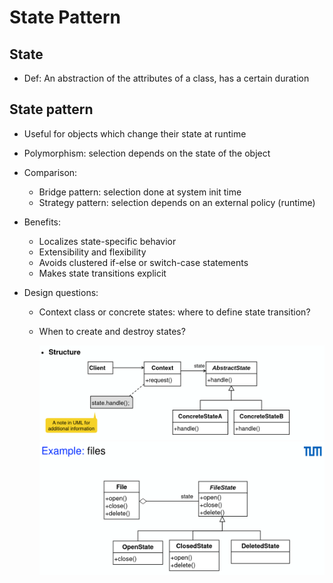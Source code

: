 # State Pattern

## State

- Def: An abstraction of the attributes of a class, has a certain duration

## State pattern

- Useful for objects which change their state at runtime
- Polymorphism: selection depends on the state of the object
- Comparison:
  - Bridge pattern: selection done at system init time
  - Strategy pattern: selection depends on an external policy (runtime)
- Benefits:
  - Localizes state-specific behavior
  - Extensibility and flexibility
  - Avoids clustered if-else or switch-case statements
  - Makes state transitions explicit
- Design questions:

  - Context class or concrete states: where to define state transition?
  - When to create and destroy states?

    ![structure](assets/state-structure.png)
    ![files](assets/example-files.png)
